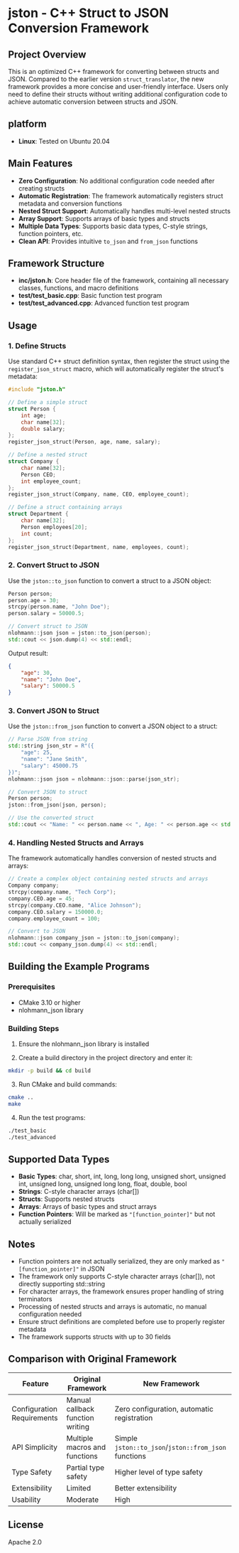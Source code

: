 # jston - C++ Struct to JSON Conversion Framework

## Project Overview

This is an optimized C++ framework for converting between structs and JSON. Compared to the earlier version `struct_translator`, the new framework provides a more concise and user-friendly interface. Users only need to define their structs without writing additional configuration code to achieve automatic conversion between structs and JSON.

## platform
- **Linux**: Tested on Ubuntu 20.04

## Main Features

- **Zero Configuration**: No additional configuration code needed after creating structs
- **Automatic Registration**: The framework automatically registers struct metadata and conversion functions
- **Nested Struct Support**: Automatically handles multi-level nested structs
- **Array Support**: Supports arrays of basic types and structs
- **Multiple Data Types**: Supports basic data types, C-style strings, function pointers, etc.
- **Clean API**: Provides intuitive `to_json` and `from_json` functions

## Framework Structure

- **inc/jston.h**: Core header file of the framework, containing all necessary classes, functions, and macro definitions
- **test/test_basic.cpp**: Basic function test program
- **test/test_advanced.cpp**: Advanced function test program

## Usage

### 1. Define Structs

Use standard C++ struct definition syntax, then register the struct using the `register_json_struct` macro, which will automatically register the struct's metadata:

```cpp
#include "jston.h"

// Define a simple struct
struct Person {
    int age;
    char name[32];
    double salary;
};
register_json_struct(Person, age, name, salary);

// Define a nested struct
struct Company {
    char name[32];
    Person CEO;
    int employee_count;
};
register_json_struct(Company, name, CEO, employee_count);

// Define a struct containing arrays
struct Department {
    char name[32];
    Person employees[20];
    int count;
};
register_json_struct(Department, name, employees, count);
```

### 2. Convert Struct to JSON

Use the `jston::to_json` function to convert a struct to a JSON object:

```cpp
Person person;
person.age = 30;
strcpy(person.name, "John Doe");
person.salary = 50000.5;

// Convert struct to JSON
nlohmann::json json = jston::to_json(person);
std::cout << json.dump(4) << std::endl;
```

Output result:

```json
{
    "age": 30,
    "name": "John Doe",
    "salary": 50000.5
}
```

### 3. Convert JSON to Struct

Use the `jston::from_json` function to convert a JSON object to a struct:

```cpp
// Parse JSON from string
std::string json_str = R"({
    "age": 25,
    "name": "Jane Smith",
    "salary": 45000.75
})";
nlohmann::json json = nlohmann::json::parse(json_str);

// Convert JSON to struct
Person person;
jston::from_json(json, person);

// Use the converted struct
std::cout << "Name: " << person.name << ", Age: " << person.age << std::endl;
```

### 4. Handling Nested Structs and Arrays

The framework automatically handles conversion of nested structs and arrays:

```cpp
// Create a complex object containing nested structs and arrays
Company company;
strcpy(company.name, "Tech Corp");
company.CEO.age = 45;
strcpy(company.CEO.name, "Alice Johnson");
company.CEO.salary = 150000.0;
company.employee_count = 100;

// Convert to JSON
nlohmann::json company_json = jston::to_json(company);
std::cout << company_json.dump(4) << std::endl;
```

## Building the Example Programs

### Prerequisites

- CMake 3.10 or higher
- nlohmann_json library

### Building Steps

1. Ensure the nlohmann_json library is installed

2. Create a build directory in the project directory and enter it:

```bash
mkdir -p build && cd build
```

3. Run CMake and build commands:

```bash
cmake ..
make
```

4. Run the test programs:

```bash
./test_basic
./test_advanced
```

## Supported Data Types

- **Basic Types**: char, short, int, long, long long, unsigned short, unsigned int, unsigned long, unsigned long long, float, double, bool
- **Strings**: C-style character arrays (char[])
- **Structs**: Supports nested structs
- **Arrays**: Arrays of basic types and struct arrays
- **Function Pointers**: Will be marked as `"[function_pointer]"` but not actually serialized

## Notes

- Function pointers are not actually serialized, they are only marked as `"[function_pointer]"` in JSON
- The framework only supports C-style character arrays (char[]), not directly supporting std::string
- For character arrays, the framework ensures proper handling of string terminators
- Processing of nested structs and arrays is automatic, no manual configuration needed
- Ensure struct definitions are completed before use to properly register metadata
- The framework supports structs with up to 30 fields

## Comparison with Original Framework

| Feature | Original Framework | New Framework |
|---------|-------------------|---------------|
| Configuration Requirements | Manual callback function writing | Zero configuration, automatic registration |
| API Simplicity | Multiple macros and functions | Simple `jston::to_json`/`jston::from_json` functions |
| Type Safety | Partial type safety | Higher level of type safety |
| Extensibility | Limited | Better extensibility |
| Usability | Moderate | High |

## License

Apache 2.0
